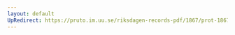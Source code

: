 ```yaml
---
layout: default
UpRedirect: https://pruto.im.uu.se/riksdagen-records-pdf/1867/prot-1867--fk--427/prot-1867--fk--427_061.pdf
---
```

